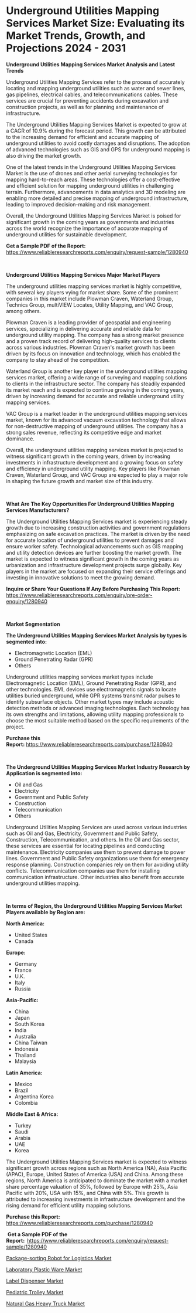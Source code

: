 <p><h1>Underground Utilities Mapping Services Market Size: Evaluating its Market Trends, Growth, and Projections 2024 - 2031</h1></p><p><strong>Underground Utilities Mapping Services Market Analysis and Latest Trends</strong></p>
<p><p>Underground Utilities Mapping Services refer to the process of accurately locating and mapping underground utilities such as water and sewer lines, gas pipelines, electrical cables, and telecommunications cables. These services are crucial for preventing accidents during excavation and construction projects, as well as for planning and maintenance of infrastructure.</p><p>The Underground Utilities Mapping Services Market is expected to grow at a CAGR of 10.9% during the forecast period. This growth can be attributed to the increasing demand for efficient and accurate mapping of underground utilities to avoid costly damages and disruptions. The adoption of advanced technologies such as GIS and GPS for underground mapping is also driving the market growth.</p><p>One of the latest trends in the Underground Utilities Mapping Services Market is the use of drones and other aerial surveying technologies for mapping hard-to-reach areas. These technologies offer a cost-effective and efficient solution for mapping underground utilities in challenging terrain. Furthermore, advancements in data analytics and 3D modeling are enabling more detailed and precise mapping of underground infrastructure, leading to improved decision-making and risk management.</p><p>Overall, the Underground Utilities Mapping Services Market is poised for significant growth in the coming years as governments and industries across the world recognize the importance of accurate mapping of underground utilities for sustainable development.</p></p>
<p><strong>Get a Sample PDF of the Report:&nbsp;</strong> <a href="https://www.reliableresearchreports.com/enquiry/request-sample/1280940">https://www.reliableresearchreports.com/enquiry/request-sample/1280940</a></p>
<p>&nbsp;</p>
<p><strong>Underground Utilities Mapping Services Major Market Players</strong></p>
<p><p>The underground utilities mapping services market is highly competitive, with several key players vying for market share. Some of the prominent companies in this market include Plowman Craven, Waterland Group, Technics Group, multiVIEW Locates, Utility Mapping, and VAC Group, among others.</p><p>Plowman Craven is a leading provider of geospatial and engineering services, specializing in delivering accurate and reliable data for underground utility mapping. The company has a strong market presence and a proven track record of delivering high-quality services to clients across various industries. Plowman Craven's market growth has been driven by its focus on innovation and technology, which has enabled the company to stay ahead of the competition.</p><p>Waterland Group is another key player in the underground utilities mapping services market, offering a wide range of surveying and mapping solutions to clients in the infrastructure sector. The company has steadily expanded its market reach and is expected to continue growing in the coming years, driven by increasing demand for accurate and reliable underground utility mapping services.</p><p>VAC Group is a market leader in the underground utilities mapping services market, known for its advanced vacuum excavation technology that allows for non-destructive mapping of underground utilities. The company has a strong sales revenue, reflecting its competitive edge and market dominance.</p><p>Overall, the underground utilities mapping services market is projected to witness significant growth in the coming years, driven by increasing investments in infrastructure development and a growing focus on safety and efficiency in underground utility mapping. Key players like Plowman Craven, Waterland Group, and VAC Group are expected to play a major role in shaping the future growth and market size of this industry.</p></p>
<p>&nbsp;</p>
<p><strong>What Are The Key Opportunities For Underground Utilities Mapping Services Manufacturers?</strong></p>
<p><p>The Underground Utilities Mapping Services market is experiencing steady growth due to increasing construction activities and government regulations emphasizing on safe excavation practices. The market is driven by the need for accurate location of underground utilities to prevent damages and ensure worker safety. Technological advancements such as GIS mapping and utility detection devices are further boosting the market growth. The market is expected to witness significant growth in the coming years as urbanization and infrastructure development projects surge globally. Key players in the market are focused on expanding their service offerings and investing in innovative solutions to meet the growing demand.</p></p>
<p><strong>Inquire or Share Your Questions If Any Before Purchasing This Report:</strong> <a href="https://www.reliableresearchreports.com/enquiry/pre-order-enquiry/1280940">https://www.reliableresearchreports.com/enquiry/pre-order-enquiry/1280940</a></p>
<p>&nbsp;</p>
<p><strong>Market Segmentation</strong></p>
<p><strong>The Underground Utilities Mapping Services Market Analysis by types is segmented into:</strong></p>
<p><ul><li>Electromagnetic Location (EML)</li><li>Ground Penetrating Radar (GPR)</li><li>Others</li></ul></p>
<p><p>Underground utilities mapping services market types include Electromagnetic Location (EML), Ground Penetrating Radar (GPR), and other technologies. EML devices use electromagnetic signals to locate utilities buried underground, while GPR systems transmit radar pulses to identify subsurface objects. Other market types may include acoustic detection methods or advanced imaging technologies. Each technology has its own strengths and limitations, allowing utility mapping professionals to choose the most suitable method based on the specific requirements of the project.</p></p>
<p><strong>Purchase this Report:&nbsp;</strong><a href="https://www.reliableresearchreports.com/purchase/1280940">https://www.reliableresearchreports.com/purchase/1280940</a></p>
<p>&nbsp;</p>
<p><strong>The Underground Utilities Mapping Services Market Industry Research by Application is segmented into:</strong></p>
<p><ul><li>Oil and Gas</li><li>Electricity</li><li>Government and Public Safety</li><li>Construction</li><li>Telecommunication</li><li>Others</li></ul></p>
<p><p>Underground Utilities Mapping Services are used across various industries such as Oil and Gas, Electricity, Government and Public Safety, Construction, Telecommunication, and others. In the Oil and Gas sector, these services are essential for locating pipelines and conducting maintenance. Electricity companies use them to prevent damage to power lines. Government and Public Safety organizations use them for emergency response planning. Construction companies rely on them for avoiding utility conflicts. Telecommunication companies use them for installing communication infrastructure. Other industries also benefit from accurate underground utilities mapping.</p></p>
<p>&nbsp;</p>
<p><strong>In terms of Region, the Underground Utilities Mapping Services Market Players available by Region are:</strong></p>
<p>
    <p> <strong> North America: </strong>
        <ul>
            <li>United States</li>
            <li>Canada</li>
        </ul>
        </p> 
    <p> <strong> Europe: </strong>
        <ul>
            <li>Germany</li>
            <li>France</li>
            <li>U.K.</li>
            <li>Italy</li>
            <li>Russia</li>
        </ul>
        </p> 
    <p> <strong> Asia-Pacific: </strong>
        <ul>
            <li>China</li>
            <li>Japan</li>
            <li>South Korea</li>
            <li>India</li>
            <li>Australia</li>
            <li>China Taiwan</li>
            <li>Indonesia</li>
            <li>Thailand</li>
            <li>Malaysia</li>
        </ul>
        </p> 
    <p> <strong> Latin America: </strong>
        <ul>
            <li>Mexico</li>
            <li>Brazil</li>
            <li>Argentina Korea</li>
            <li>Colombia</li>
        </ul>
        </p> 
    <p> <strong> Middle East & Africa: </strong>
        <ul>
            <li>Turkey</li>
            <li>Saudi</li>
            <li>Arabia</li>
            <li>UAE</li>
            <li>Korea</li>
        </ul>
    </p>
    </p>
<p><p>The Underground Utilities Mapping Services market is expected to witness significant growth across regions such as North America (NA), Asia Pacific (APAC), Europe, United States of America (USA) and China. Among these regions, North America is anticipated to dominate the market with a market share percentage valuation of 35%, followed by Europe with 25%, Asia Pacific with 20%, USA with 15%, and China with 5%. This growth is attributed to increasing investments in infrastructure development and the rising demand for efficient utility mapping solutions.</p></p>
<p><strong>Purchase this Report: </strong><a href="https://www.reliableresearchreports.com/purchase/1280940">https://www.reliableresearchreports.com/purchase/1280940</a></p>
<p>&nbsp;<strong>Get a Sample PDF of the Report:&nbsp;&nbsp;</strong><a href="https://www.reliableresearchreports.com/enquiry/request-sample/1280940">https://www.reliableresearchreports.com/enquiry/request-sample/1280940</a></p>
<p><strong></strong></p>
<p><p><a href="https://github.com/dimitrishawkinswaynenp91rgz/Market-Research-Report-List-1/blob/main/package-sorting-robot-for-logistics-market.md">Package-sorting Robot for Logistics Market</a></p><p><a href="https://medium.com/@norvalolson/laboratory-plastic-ware-market-insights-into-market-cagr-market-trends-and-growth-strategies-5cfa4a9ffe40">Laboratory Plastic Ware Market</a></p><p><a href="https://medium.com/@norvalolson/label-dispenser-market-analysis-and-sze-forecasted-for-period-from-2024-to-2031-465a81e57354">Label Dispenser Market</a></p><p><a href="https://issuu.com/reportprime-2/docs/pediatric-trolley-market-size-2030.pptx">Pediatric Trolley Market</a></p><p><a href="https://issuu.com/reportprime-2/docs/natural-gas-heavy-truck-market-size-2030.pptx">Natural Gas Heavy Truck Market</a></p></p>